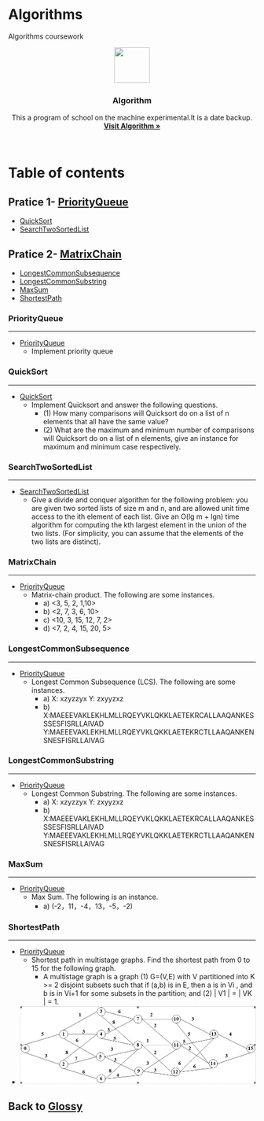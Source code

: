 ﻿# Algorithms
Algorithms coursework

<p align="center">
  <a href="https://github.com/Glossy">
    <img src="https://avatars1.githubusercontent.com/u/20094589?v=3&s=460" width=72 height=72>
  </a>

  <h3 align="center">Algorithm</h3>

  <p align="center">
    This a program of school on the machine experimental.It is a date backup. 
    <br>
    <a href="https://github.com/Glossy/Algorithms"><strong>Visit Algorithm &raquo;</strong></a>
  </p>
</p>

<br>

# Table of contents

## Pratice 1- [PriorityQueue](#PriorityQueue)
- [QuickSort](#QuickSort)
- [SearchTwoSortedList](#SearchTwoSortedList)

## Pratice 2- [MatrixChain](#MatrixChain)
- [LongestCommonSubsequence](#LongestCommonSubsequence)
- [LongestCommonSubstring](#LongestCommonSubstring)
- [MaxSum](#MaxSum)
- [ShortestPath](#ShortestPath)

### PriorityQueue
---
- [PriorityQueue](https://github.com/Glossy/Algorithms/tree/master/14130130231_%E5%90%B4%E5%A4%A9%E6%88%90(Pratice1)/Pratice1/src/pers)
    - Implement priority queue

### QuickSort
---
- [QuickSort](https://github.com/Glossy/Algorithms/tree/master/14130130231_%E5%90%B4%E5%A4%A9%E6%88%90(Pratice1)/Pratice1/src/pers)
    - Implement Quicksort and answer the following questions. 
        - (1) How many comparisons will Quicksort do on a list of n elements that all have the same value? 
        - (2) What are the maximum and minimum number of comparisons will Quicksort do on a list of n elements, give an instance for maximum and minimum case respectively.

### SearchTwoSortedList
---
- [SearchTwoSortedList](https://github.com/Glossy/Algorithms/tree/master/14130130231_%E5%90%B4%E5%A4%A9%E6%88%90(Pratice2)/Pratice2/src)
    - Give a divide and conquer algorithm for the following problem: you are given two sorted lists of size m and n, and are allowed unit time access to the ith element of each list. Give an O(lg m + lgn) time algorithm for computing the kth largest element in the union of the two lists. (For simplicity, you can assume that the elements of the two lists are distinct).

### MatrixChain
---
- [PriorityQueue](https://github.com/Glossy/Algorithms/tree/master/14130130231_%E5%90%B4%E5%A4%A9%E6%88%90(Pratice2)/Pratice2/src)
    - Matrix-chain product. The following are some instances.
    	- a)	<3, 5, 2, 1,10>
    	- b)	<2, 7, 3, 6, 10>
    	- c)	<10, 3, 15, 12, 7, 2>
    	- d)	<7, 2, 4, 15, 20, 5>


### LongestCommonSubsequence
---
- [PriorityQueue](https://github.com/Glossy/Algorithms/tree/master/14130130231_%E5%90%B4%E5%A4%A9%E6%88%90(Pratice2)/Pratice2/src)
    - Longest Common Subsequence (LCS). The following are some instances.
    	- a)	X: xzyzzyx   Y: zxyyzxz
    	- b)	X:MAEEEVAKLEKHLMLLRQEYVKLQKKLAETEKRCALLAAQANKESSSESFISRLLAIVAD               
    	    	Y:MAEEEVAKLEKHLMLLRQEYVKLQKKLAETEKRCTLLAAQANKENSNESFISRLLAIVAG


### LongestCommonSubstring
---
- [PriorityQueue](https://github.com/Glossy/Algorithms/tree/master/14130130231_%E5%90%B4%E5%A4%A9%E6%88%90(Pratice2)/Pratice2/src)
    - Longest Common Substring. The following are some instances.
    	- a)	X: xzyzzyx   Y: zxyyzxz
    	- b)	X:MAEEEVAKLEKHLMLLRQEYVKLQKKLAETEKRCALLAAQANKESSSESFISRLLAIVAD               
    		Y:MAEEEVAKLEKHLMLLRQEYVKLQKKLAETEKRCTLLAAQANKENSNESFISRLLAIVAG


### MaxSum
---
- [PriorityQueue](https://github.com/Glossy/Algorithms/tree/master/14130130231_%E5%90%B4%E5%A4%A9%E6%88%90(Pratice2)/Pratice2/src)
    - Max Sum. The following is an instance.
	    - a)	(-2，11，-4，13，-5，-2)


### ShortestPath
---
- [PriorityQueue](https://github.com/Glossy/Algorithms/tree/master/14130130231_%E5%90%B4%E5%A4%A9%E6%88%90(Pratice2)/Pratice2/src)
    - Shortest path in multistage graphs. Find the shortest path from 0 to 15 for the following graph.
	    - A multistage graph is a graph (1) G=(V,E) with V partitioned into K >= 2 disjoint subsets such that if (a,b) is in E, then a is in Vi , and b is in Vi+1 for some subsets in the partition; and (2) | V1 | = | VK | = 1.
- ![image](https://github.com/Glossy/Algorithms/blob/master/14130130231_%E5%90%B4%E5%A4%A9%E6%88%90(Pratice4)/shortest.png)

## Back to [Glossy](https://github.com/Glossy)





